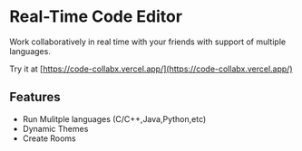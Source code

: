 
# Real-Time Code Editor

Work collaboratively in real time with your friends with support of multiple languages.

Try it at [https://code-collabx.vercel.app/](https://code-collabx.vercel.app/)

## Features

- Run Mulitple languages (C/C++,Java,Python,etc)
- Dynamic Themes
- Create Rooms

